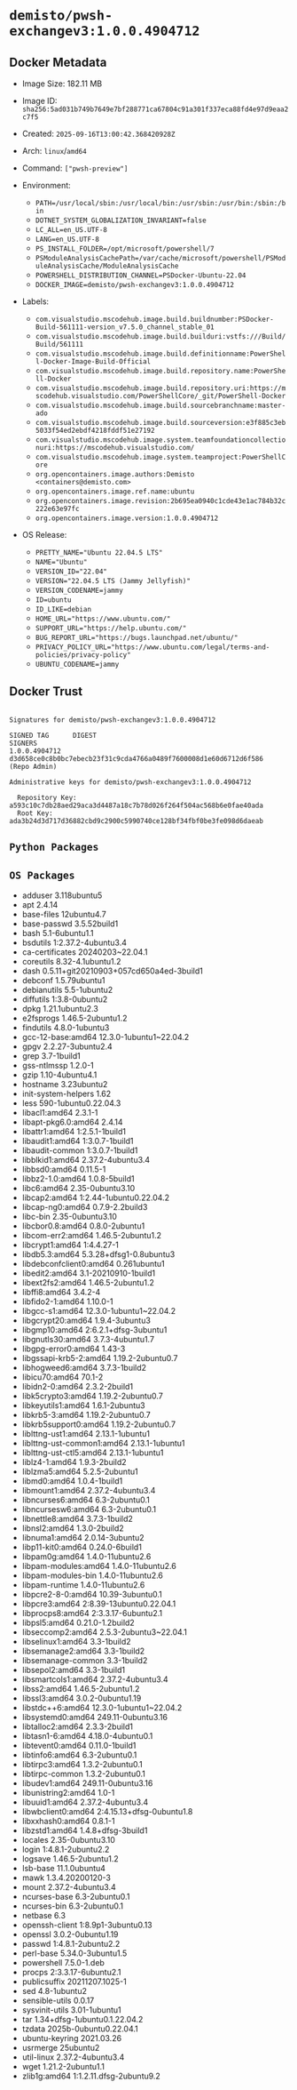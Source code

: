 # `demisto/pwsh-exchangev3:1.0.0.4904712`

## Docker Metadata
- Image Size: 182.11 MB
- Image ID: `sha256:5ad031b749b7649e7bf288771ca67804c91a301f337eca88fd4e97d9eaa2c7f5`
- Created: `2025-09-16T13:00:42.368420928Z`
- Arch: `linux`/`amd64`
- Command: `["pwsh-preview"]`
- Environment:
  - `PATH=/usr/local/sbin:/usr/local/bin:/usr/sbin:/usr/bin:/sbin:/bin`
  - `DOTNET_SYSTEM_GLOBALIZATION_INVARIANT=false`
  - `LC_ALL=en_US.UTF-8`
  - `LANG=en_US.UTF-8`
  - `PS_INSTALL_FOLDER=/opt/microsoft/powershell/7`
  - `PSModuleAnalysisCachePath=/var/cache/microsoft/powershell/PSModuleAnalysisCache/ModuleAnalysisCache`
  - `POWERSHELL_DISTRIBUTION_CHANNEL=PSDocker-Ubuntu-22.04`
  - `DOCKER_IMAGE=demisto/pwsh-exchangev3:1.0.0.4904712`
- Labels:
  - `com.visualstudio.mscodehub.image.build.buildnumber:PSDocker-Build-561111-version_v7.5.0_channel_stable_01`
  - `com.visualstudio.mscodehub.image.build.builduri:vstfs:///Build/Build/561111`
  - `com.visualstudio.mscodehub.image.build.definitionname:PowerShell-Docker-Image-Build-Official`
  - `com.visualstudio.mscodehub.image.build.repository.name:PowerShell-Docker`
  - `com.visualstudio.mscodehub.image.build.repository.uri:https://mscodehub.visualstudio.com/PowerShellCore/_git/PowerShell-Docker`
  - `com.visualstudio.mscodehub.image.build.sourcebranchname:master-ado`
  - `com.visualstudio.mscodehub.image.build.sourceversion:e3f885c3eb5033f54ed2ebdf4218fddf51e27192`
  - `com.visualstudio.mscodehub.image.system.teamfoundationcollectionuri:https://mscodehub.visualstudio.com/`
  - `com.visualstudio.mscodehub.image.system.teamproject:PowerShellCore`
  - `org.opencontainers.image.authors:Demisto <containers@demisto.com>`
  - `org.opencontainers.image.ref.name:ubuntu`
  - `org.opencontainers.image.revision:2b695ea0940c1cde43e1ac784b32c222e63e97fc`
  - `org.opencontainers.image.version:1.0.0.4904712`

- OS Release:
  - `PRETTY_NAME="Ubuntu 22.04.5 LTS"`
  - `NAME="Ubuntu"`
  - `VERSION_ID="22.04"`
  - `VERSION="22.04.5 LTS (Jammy Jellyfish)"`
  - `VERSION_CODENAME=jammy`
  - `ID=ubuntu`
  - `ID_LIKE=debian`
  - `HOME_URL="https://www.ubuntu.com/"`
  - `SUPPORT_URL="https://help.ubuntu.com/"`
  - `BUG_REPORT_URL="https://bugs.launchpad.net/ubuntu/"`
  - `PRIVACY_POLICY_URL="https://www.ubuntu.com/legal/terms-and-policies/privacy-policy"`
  - `UBUNTU_CODENAME=jammy`

## Docker Trust
```

Signatures for demisto/pwsh-exchangev3:1.0.0.4904712

SIGNED TAG      DIGEST                                                             SIGNERS
1.0.0.4904712   d3d658ce0c8b0bc7ebecb23f31c9cda4766a0489f7600008d1e60d6712d6f586   (Repo Admin)

Administrative keys for demisto/pwsh-exchangev3:1.0.0.4904712

  Repository Key:	a593c10c7db28aed29aca3d4487a18c7b78d026f264f504ac568b6e0fae40ada
  Root Key:	ada3b24d3d717d36882cbd9c2900c5990740ce128bf34fbf0be3fe098d6daeab

```

## `Python Packages`


## `OS Packages`

* adduser	3.118ubuntu5
* apt	2.4.14
* base-files	12ubuntu4.7
* base-passwd	3.5.52build1
* bash	5.1-6ubuntu1.1
* bsdutils	1:2.37.2-4ubuntu3.4
* ca-certificates	20240203~22.04.1
* coreutils	8.32-4.1ubuntu1.2
* dash	0.5.11+git20210903+057cd650a4ed-3build1
* debconf	1.5.79ubuntu1
* debianutils	5.5-1ubuntu2
* diffutils	1:3.8-0ubuntu2
* dpkg	1.21.1ubuntu2.3
* e2fsprogs	1.46.5-2ubuntu1.2
* findutils	4.8.0-1ubuntu3
* gcc-12-base:amd64	12.3.0-1ubuntu1~22.04.2
* gpgv	2.2.27-3ubuntu2.4
* grep	3.7-1build1
* gss-ntlmssp	1.2.0-1
* gzip	1.10-4ubuntu4.1
* hostname	3.23ubuntu2
* init-system-helpers	1.62
* less	590-1ubuntu0.22.04.3
* libacl1:amd64	2.3.1-1
* libapt-pkg6.0:amd64	2.4.14
* libattr1:amd64	1:2.5.1-1build1
* libaudit1:amd64	1:3.0.7-1build1
* libaudit-common	1:3.0.7-1build1
* libblkid1:amd64	2.37.2-4ubuntu3.4
* libbsd0:amd64	0.11.5-1
* libbz2-1.0:amd64	1.0.8-5build1
* libc6:amd64	2.35-0ubuntu3.10
* libcap2:amd64	1:2.44-1ubuntu0.22.04.2
* libcap-ng0:amd64	0.7.9-2.2build3
* libc-bin	2.35-0ubuntu3.10
* libcbor0.8:amd64	0.8.0-2ubuntu1
* libcom-err2:amd64	1.46.5-2ubuntu1.2
* libcrypt1:amd64	1:4.4.27-1
* libdb5.3:amd64	5.3.28+dfsg1-0.8ubuntu3
* libdebconfclient0:amd64	0.261ubuntu1
* libedit2:amd64	3.1-20210910-1build1
* libext2fs2:amd64	1.46.5-2ubuntu1.2
* libffi8:amd64	3.4.2-4
* libfido2-1:amd64	1.10.0-1
* libgcc-s1:amd64	12.3.0-1ubuntu1~22.04.2
* libgcrypt20:amd64	1.9.4-3ubuntu3
* libgmp10:amd64	2:6.2.1+dfsg-3ubuntu1
* libgnutls30:amd64	3.7.3-4ubuntu1.7
* libgpg-error0:amd64	1.43-3
* libgssapi-krb5-2:amd64	1.19.2-2ubuntu0.7
* libhogweed6:amd64	3.7.3-1build2
* libicu70:amd64	70.1-2
* libidn2-0:amd64	2.3.2-2build1
* libk5crypto3:amd64	1.19.2-2ubuntu0.7
* libkeyutils1:amd64	1.6.1-2ubuntu3
* libkrb5-3:amd64	1.19.2-2ubuntu0.7
* libkrb5support0:amd64	1.19.2-2ubuntu0.7
* liblttng-ust1:amd64	2.13.1-1ubuntu1
* liblttng-ust-common1:amd64	2.13.1-1ubuntu1
* liblttng-ust-ctl5:amd64	2.13.1-1ubuntu1
* liblz4-1:amd64	1.9.3-2build2
* liblzma5:amd64	5.2.5-2ubuntu1
* libmd0:amd64	1.0.4-1build1
* libmount1:amd64	2.37.2-4ubuntu3.4
* libncurses6:amd64	6.3-2ubuntu0.1
* libncursesw6:amd64	6.3-2ubuntu0.1
* libnettle8:amd64	3.7.3-1build2
* libnsl2:amd64	1.3.0-2build2
* libnuma1:amd64	2.0.14-3ubuntu2
* libp11-kit0:amd64	0.24.0-6build1
* libpam0g:amd64	1.4.0-11ubuntu2.6
* libpam-modules:amd64	1.4.0-11ubuntu2.6
* libpam-modules-bin	1.4.0-11ubuntu2.6
* libpam-runtime	1.4.0-11ubuntu2.6
* libpcre2-8-0:amd64	10.39-3ubuntu0.1
* libpcre3:amd64	2:8.39-13ubuntu0.22.04.1
* libprocps8:amd64	2:3.3.17-6ubuntu2.1
* libpsl5:amd64	0.21.0-1.2build2
* libseccomp2:amd64	2.5.3-2ubuntu3~22.04.1
* libselinux1:amd64	3.3-1build2
* libsemanage2:amd64	3.3-1build2
* libsemanage-common	3.3-1build2
* libsepol2:amd64	3.3-1build1
* libsmartcols1:amd64	2.37.2-4ubuntu3.4
* libss2:amd64	1.46.5-2ubuntu1.2
* libssl3:amd64	3.0.2-0ubuntu1.19
* libstdc++6:amd64	12.3.0-1ubuntu1~22.04.2
* libsystemd0:amd64	249.11-0ubuntu3.16
* libtalloc2:amd64	2.3.3-2build1
* libtasn1-6:amd64	4.18.0-4ubuntu0.1
* libtevent0:amd64	0.11.0-1build1
* libtinfo6:amd64	6.3-2ubuntu0.1
* libtirpc3:amd64	1.3.2-2ubuntu0.1
* libtirpc-common	1.3.2-2ubuntu0.1
* libudev1:amd64	249.11-0ubuntu3.16
* libunistring2:amd64	1.0-1
* libuuid1:amd64	2.37.2-4ubuntu3.4
* libwbclient0:amd64	2:4.15.13+dfsg-0ubuntu1.8
* libxxhash0:amd64	0.8.1-1
* libzstd1:amd64	1.4.8+dfsg-3build1
* locales	2.35-0ubuntu3.10
* login	1:4.8.1-2ubuntu2.2
* logsave	1.46.5-2ubuntu1.2
* lsb-base	11.1.0ubuntu4
* mawk	1.3.4.20200120-3
* mount	2.37.2-4ubuntu3.4
* ncurses-base	6.3-2ubuntu0.1
* ncurses-bin	6.3-2ubuntu0.1
* netbase	6.3
* openssh-client	1:8.9p1-3ubuntu0.13
* openssl	3.0.2-0ubuntu1.19
* passwd	1:4.8.1-2ubuntu2.2
* perl-base	5.34.0-3ubuntu1.5
* powershell	7.5.0-1.deb
* procps	2:3.3.17-6ubuntu2.1
* publicsuffix	20211207.1025-1
* sed	4.8-1ubuntu2
* sensible-utils	0.0.17
* sysvinit-utils	3.01-1ubuntu1
* tar	1.34+dfsg-1ubuntu0.1.22.04.2
* tzdata	2025b-0ubuntu0.22.04.1
* ubuntu-keyring	2021.03.26
* usrmerge	25ubuntu2
* util-linux	2.37.2-4ubuntu3.4
* wget	1.21.2-2ubuntu1.1
* zlib1g:amd64	1:1.2.11.dfsg-2ubuntu9.2
